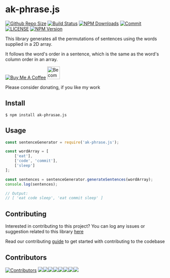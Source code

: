 # ak-phrase.js

[![Github Repo Size](https://img.shields.io/github/repo-size/arshadkazmi42/ak-phrase.js.svg)](https://github.com/arshadkazmi42/ak-phrase.js)
[![Build Status](https://api.travis-ci.com/arshadkazmi42/ak-phrase.js.svg?branch=master)](https://api.travis-ci.com/arshadkazmi42/ak-phrase.js) [![NPM Downloads](https://img.shields.io/npm/dt/ak-phrase.svg)](https://www.npmjs.com/package/ak-phrase)
[![Commit](https://img.shields.io/github/last-commit/arshadkazmi42/ak-phrase.js.svg)](https://github.com/arshadkazmi42/ak-phrase.js/commits/master)
[![LICENSE](https://img.shields.io/npm/l/ak-phrase.svg)](https://github.com/arshadkazmi42/ak-phrase.js/LICENSE)
[![NPM Version](https://img.shields.io/npm/v/ak-phrase.svg)](https://www.npmjs.com/package/ak-phrase)

This library generates all the permutations of sentences using the words supplied in a 2D array.

It follows the word's order in a sentence, which is the same as the word's column order in an array.

<a href="https://www.buymeacoffee.com/arshadkazmi42" target="_blank"><img src="https://www.buymeacoffee.com/assets/img/custom_images/orange_img.png" alt="Buy Me A Coffee" style="height: auto !important;width: auto !important;" ></a>
<a href="https://www.patreon.com/bePatron?u=15454240" target="_blank"><img src="https://c5.patreon.com/external/logo/become_a_patron_button.png" alt="Become a Patron!" height="40"></a>

Please consider donating, if you like my work

## Install

```
$ npm install ak-phrasae.js
```

## Usage

```js
const sentenceGenerator = require('ak-phrase.js');

const wordArray = [
    ['eat'],
    ['code', 'commit'],
    ['sleep']
];

const sentences = sentenceGenerator.generateSentences(wordArray);
console.log(sentences);

// Output:
// [ 'eat code sleep', 'eat commit sleep' ]
```

## Contributing

Interested in contributing to this project?
You can log any issues or suggestion related to this library [here](https://github.com/arshadkazmi42/ak-phrase.js/issues/new)

Read our contributing [guide](CONTRIBUTING.md) to get started with contributing to the codebase

## Contributors
[![Contributors](https://img.shields.io/github/contributors/arshadkazmi42/ak-phrase.js.svg)](https://github.com/arshadkazmi42/ak-phrase.js/graphs/contributors)
[![](https://sourcerer.io/fame/arshadkazmi42/arshadkazmi42/ak-phrase.js/images/0)](https://sourcerer.io/fame/arshadkazmi42/arshadkazmi42/ak-phrase.js/links/0)[![](https://sourcerer.io/fame/arshadkazmi42/arshadkazmi42/ak-phrase.js/images/1)](https://sourcerer.io/fame/arshadkazmi42/arshadkazmi42/ak-phrase.js/links/1)[![](https://sourcerer.io/fame/arshadkazmi42/arshadkazmi42/ak-phrase.js/images/2)](https://sourcerer.io/fame/arshadkazmi42/arshadkazmi42/ak-phrase.js/links/2)[![](https://sourcerer.io/fame/arshadkazmi42/arshadkazmi42/ak-phrase.js/images/3)](https://sourcerer.io/fame/arshadkazmi42/arshadkazmi42/ak-phrase.js/links/3)[![](https://sourcerer.io/fame/arshadkazmi42/arshadkazmi42/ak-phrase.js/images/4)](https://sourcerer.io/fame/arshadkazmi42/arshadkazmi42/ak-phrase.js/links/4)[![](https://sourcerer.io/fame/arshadkazmi42/arshadkazmi42/ak-phrase.js/images/5)](https://sourcerer.io/fame/arshadkazmi42/arshadkazmi42/ak-phrase.js/links/5)[![](https://sourcerer.io/fame/arshadkazmi42/arshadkazmi42/ak-phrase.js/images/6)](https://sourcerer.io/fame/arshadkazmi42/arshadkazmi42/ak-phrase.js/links/6)[![](https://sourcerer.io/fame/arshadkazmi42/arshadkazmi42/ak-phrase.js/images/7)](https://sourcerer.io/fame/arshadkazmi42/arshadkazmi42/ak-phrase.js/links/7)
